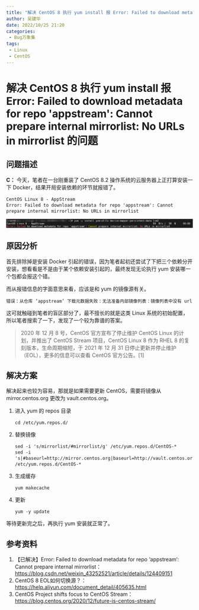 ```yaml
---
title: "解决 CentOS 8 执行 yum install 报 Error: Failed to download metadata for repo 'appstream': Cannot prepare internal mirrorlist: No URLs in mirrorlist 的问题"
author: 吴建华
date: 2022/10/25 21:20
categories:
 - Bug万象集
tags:
 - Linux
 - CentOS
---
```


# 解决 CentOS 8 执行 yum install 报 Error: Failed to download metadata for repo 'appstream': Cannot prepare internal mirrorlist: No URLs in mirrorlist 的问题

## 问题描述

**C：** 今天，笔者在一台刚重装了 CentOS 8.2 操作系统的云服务器上正打算安装一下 Docker，结果开局安装依赖的环节就报错了。

```
CentOS Linux 8 - AppStream
Error: Failed to download metadata for repo 'appstream': Cannot prepare internal mirrorlist: No URLs in mirrorlist
```

![202210252119166](../../../../../public/img/2022/10/25/202210252119166.png)

<!-- more -->

## 原因分析

首先排除掉是安装 Docker 引起的错误，因为笔者起初还尝试了下把三个依赖分开安装，想看看是不是由于某个依赖安装引起的，最终发现无论执行 yum 安装哪一个包都会报这个错。

而从报错信息的字面意思来看，应该是和 yum 的镜像源有关。

```
错误：从仓库 ‘appstream’ 下载元数据失败：无法准备内部镜像列表：镜像列表中没有 url
```

这可就触碰到笔者的盲区部分了，最不擅长的就是这类 Linux 系统的初始配置，所以笔者搜索了一下，发现了一个较为靠谱的答案。

> 2020 年 12 月 8 号，CentOS 官方宣布了停止维护 CentOS Linux 的计划，并推出了 CentOS Stream 项目，CentOS Linux 8 作为 RHEL 8 的复刻版本，生命周期缩短，于 2021 年 12 月 31 日停止更新并停止维护（EOL），更多的信息可以查看 CentOS 官方公告。[1]

## 解决方案

解决起来也较为容易，那就是如果需要更新 CentOS，需要将镜像从 mirror.centos.org 更改为 vault.centos.org。

1. 进入 yum 的 repos 目录

   ```shell
   cd /etc/yum.repos.d/
   ```

2. 替换镜像

   ```shell
   sed -i 's/mirrorlist/#mirrorlist/g' /etc/yum.repos.d/CentOS-*
   sed -i 's|#baseurl=http://mirror.centos.org|baseurl=http://vault.centos.org|g' /etc/yum.repos.d/CentOS-*
   ```

3. 生成缓存

   ```shell
   yum makecache
   ```

4. 更新

   ```shell
   yum -y update
   ```

等待更新完之后，再执行 yum 安装就正常了。

## 参考资料

1. 【已解决】Error: Failed to download metadata for repo ‘appstream‘: Cannot prepare internal mirrorlist：https://blog.csdn.net/weixin_43252521/article/details/124409151
1. CentOS 8 EOL如何切换源？：https://help.aliyun.com/document_detail/405635.html
1. CentOS Project shifts focus to CentOS Stream：https://blog.centos.org/2020/12/future-is-centos-stream/